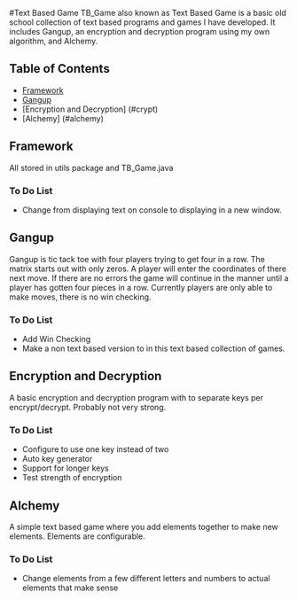 #Text Based Game
TB_Game also known as Text Based Game is a basic old school collection of text based programs and games I have developed. It includes Gangup, an encryption and decryption program using my own algorithm, and Alchemy.

## Table of Contents
 
* [Framework](#framework)
* [Gangup](#gangup)
* [Encryption and Decryption] (#crypt)
* [Alchemy] (#alchemy)
 
## <a name="framework"></a>Framework 
All stored in utils package and TB_Game.java
### To Do List 
* Change from displaying text on console to displaying in a new window.

## <a name="gangup"></a>Gangup
Gangup is tic tack toe with four players trying to get four in a row. The matrix starts out with only zeros. A player will enter the coordinates of there next move. If there are no errors the game will continue in the manner until a player has gotten four pieces in a row. Currently players are only able to make moves, there is no win checking.
    
### To Do List 
* Add Win Checking
* Make a non text based version to in this text based collection of games.
        
## <a name="crypt"></a>Encryption and Decryption
A basic encryption and decryption program with to separate keys per encrypt/decrypt. Probably not very strong.
    
### To Do List
* Configure to use one key instead of two
* Auto key generator
* Support for longer keys
* Test strength of encryption
            
## <a name="alchemy"></a> Alchemy
A simple text based game where you add elements together to make new elements. Elements are configurable.

### To Do List
* Change elements from a few different letters and numbers to actual elements that make sense